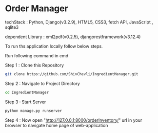 # Order Manager

techStack :
    Python, Django(v3.2.9), HTML5, CSS3, fetch API, JavaScript , sqlite3

dependent Library : 
    xml2pdf(v0.2.5), djangorestframework(v3.12.4)

To run ths application locally follow below steps.

Run following command in cmd

Step 1 : Clone this Repository
```bash
git clone https://github.com/ShivChevli/IngredientManager.git
```

Step 2 : Navigate to Project Directory
```bash
cd IngredientManager
```

Step 3 : Start Server
```bash
python manage.py runserver
```

Step 4 : 
Now open "http://127.0.0.1:8000/orderInventory/" url in your browser to navigate  home page of web-application